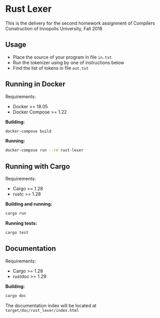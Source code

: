 # Rust Lexer

This is the delivery for the second homework assignment of Compilers Construction of Innopolis University, Fall 2018

## Usage

- Place the source of your program in file `in.txt`
- Run the tokenizer using by one of instructions below
- Find the list of tokens in file `out.txt`

##  Running in Docker

Requirements:
- Docker >= 18.05
- Docker Compose >= 1.22

**Building:**
```sh
docker-compose build
```

**Running:**
```sh
docker-compose run --rm rust-lexer
```


## Running with Cargo

Requirements:
- Cargo >= 1.28
- rustc >= 1.28


**Building and running:**
```sh
cargo run
```

**Running tests:**
```sh
cargo test
```

## Documentation

Requirements:
- Cargo >= 1.28
- rustdoc >= 1.29

**Building:**
```sh
cargo doc
```

The documentation index will be located at `target/doc/rust_lexer/index.html`

